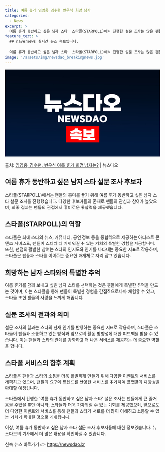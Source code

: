 ```yaml
---
title: 여름 휴가 임영웅 김수현 변우석 희망 남자
categories:
  - News
excerpt: >
  여름 휴가 동반하고 싶은 남자 스타  스타폴(STARPOLL)에서 진행한 설문 조사는 많은 팬들의 관심을 끌…
feature_text: >
  ## navernews 실시간 뉴스 속보입니다.

  여름 휴가 동반하고 싶은 남자 스타  스타폴(STARPOLL)에서 진행한 설문 조사는 많은 팬들의 관심을 끌…
image: '/assets/img/newsdao_breakingnews.jpg'
---
```


![뉴스다오 속보](/assets/img/newsdao_breakingnews.jpg)

<p>출처: <a href="https://newsdao.kr/4462" rel="dofollow">임영웅, 김수현, 변우석 여름 휴가 희망 남자는?</a> | 뉴스다오</p>

<h2 data-ke-size="size26">여름 휴가 동반하고 싶은 남자 스타 설문 조사 후보자</h2>
스타폴(STARPOLL)에서는 팬들의 흥미를 끌기 위해 여름 휴가 동반하고 싶은 남자 스타 설문 조사를 진행했습니다. 다양한 후보자들의 존재로 팬들의 관심과 참여가 높았으며, 최종 결과는 팬들의 관점에서 흥미로운 통찰력을 제공했습니다.

<h2 data-ke-size="size26">스타폴(STARPOLL)의 역할</h2>
스타폴은 최애 스타의 뉴스, 커뮤니티, 공연 정보 등을 종합적으로 제공하는 아티스트 콘텐츠 서비스로, 팬들이 스타와 더 가까워질 수 있는 기회와 특별한 경험을 제공합니다. 또한, 팬덤의 활발한 참여는 스타의 인지도와 인기를 나타내는 중요한 지표로 작용하며, 스타폴은 팬들과 스타를 이어주는 중요한 매개체로 자리 잡고 있습니다.

<h2 data-ke-size="size26">희망하는 남자 스타와의 특별한 추억</h2>
여름 휴가를 함께 보내고 싶은 남자 스타를 선택하는 것은 팬들에게 특별한 추억을 만드는 것이며, 이는 스타폴을 통해 팬들이 특별한 경험을 간접적으로나마 체험할 수 있고, 스타들 또한 팬들의 사랑을 느끼게 해줍니다.

<h2 data-ke-size="size26">설문 조사의 결과와 의미</h2>
설문 조사의 결과는 스타의 현재 인기를 반영하는 중요한 지표로 작용하며, 스타폴은 스타들이 팬들과 소통하고 있는 방식과 앞으로의 활동 방향성에 대한 피드백을 받을 수 있습니다. 이는 팬들과 스타의 관계를 강화하고 더 나은 서비스를 제공하는 데 중요한 역할을 합니다.

<h2 data-ke-size="size26">스타폴 서비스의 향후 계획</h2>
스타폴은 팬들과 스타의 소통을 더욱 활발하게 만들기 위해 다양한 이벤트와 서비스를 계획하고 있으며, 팬들의 요구와 트렌드를 반영한 서비스를 추가하여 플랫폼의 다양성을 확대할 예정입니다.

스타폴에서 진행한 '여름 휴가 동반하고 싶은 남자 스타' 설문 조사는 팬들에게 큰 즐거움을 주었을 뿐만 아니라, 스타들과 더욱 가까워질 수 있는 기회를 제공했으며, 앞으로도 더 다양한 이벤트와 서비스를 통해 팬들과 스타가 서로를 더 많이 이해하고 소통할 수 있는 기회가 확대될 것으로 기대됩니다. 

이상, 여름 휴가 동반하고 싶은 남자 스타 설문 조사 후보자들에 대한 정보였습니다. 뉴스다오의 기사에서 더 많은 내용을 확인하실 수 있습니다. 

신속 뉴스 바로가기 👉 <a href="https://newsdao.kr" rel="dofollow">https://newsdao.kr</a>


